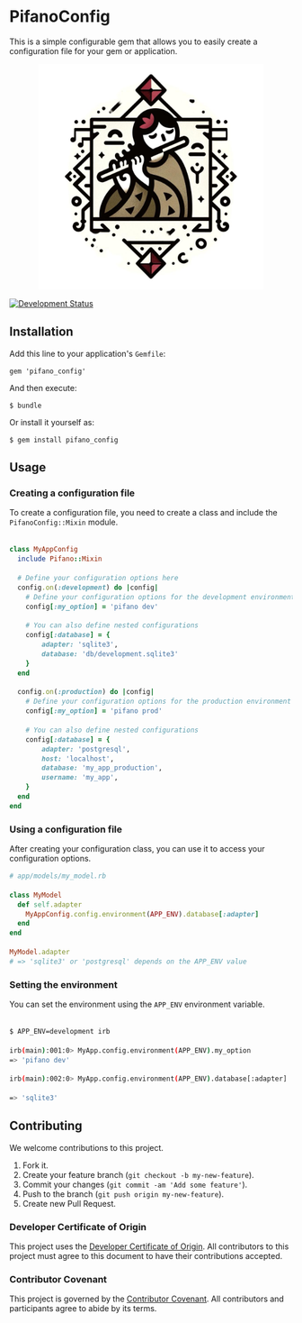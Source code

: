 # PifanoConfig

This is a simple configurable gem that allows you to easily create a configuration file for your gem or application.

<p align="center">
    <img src="examples/pifano_config.jpeg" width="400" height="400" />
</p>

[![Development Status](/workflows/Test/badge.svg)](/actions?workflow=Test)

## Installation

Add this line to your application's `Gemfile`:

    gem 'pifano_config'

And then execute:

    $ bundle

Or install it yourself as:

    $ gem install pifano_config

## Usage

### Creating a configuration file

To create a configuration file, you need to create a class and include the `PifanoConfig::Mixin` module.

``` ruby

class MyAppConfig
  include Pifano::Mixin
  
  # Define your configuration options here
  config.on(:development) do |config|
    # Define your configuration options for the development environment here
    config[:my_option] = 'pifano dev'

    # You can also define nested configurations
    config[:database] = {
        adapter: 'sqlite3',
        database: 'db/development.sqlite3'
    }
  end

  config.on(:production) do |config|
    # Define your configuration options for the production environment here
    config[:my_option] = 'pifano prod'
    
    # You can also define nested configurations
    config[:database] = {
        adapter: 'postgresql',
        host: 'localhost',
        database: 'my_app_production',
        username: 'my_app',
    }
  end
end
```

### Using a configuration file

After creating your configuration class, you can use it to access your configuration options.

``` ruby
# app/models/my_model.rb

class MyModel
  def self.adapter
    MyAppConfig.config.environment(APP_ENV).database[:adapter]
  end
end

MyModel.adapter
# => 'sqlite3' or 'postgresql' depends on the APP_ENV value
```

### Setting the environment

You can set the environment using the `APP_ENV` environment variable.

``` bash

$ APP_ENV=development irb

irb(main):001:0> MyApp.config.environment(APP_ENV).my_option
=> 'pifano dev'

irb(main):002:0> MyApp.config.environment(APP_ENV).database[:adapter]

=> 'sqlite3'
```

## Contributing

We welcome contributions to this project.

1.  Fork it.
2.  Create your feature branch (`git checkout -b my-new-feature`).
3.  Commit your changes (`git commit -am 'Add some feature'`).
4.  Push to the branch (`git push origin my-new-feature`).
5.  Create new Pull Request.

### Developer Certificate of Origin

This project uses the [Developer Certificate of Origin](https://developercertificate.org/). All contributors to this project must agree to this document to have their contributions accepted.

### Contributor Covenant

This project is governed by the [Contributor Covenant](https://www.contributor-covenant.org/). All contributors and participants agree to abide by its terms.
